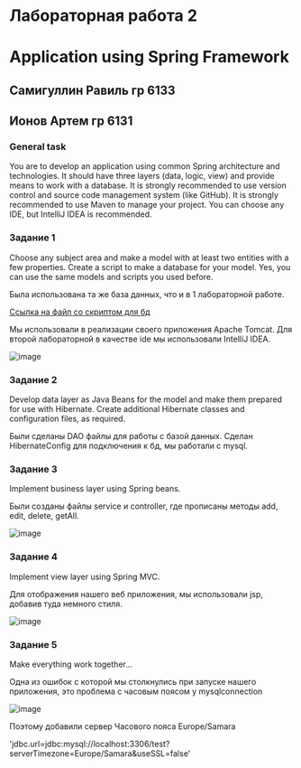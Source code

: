 # Лабораторная работа 2
# Application using Spring Framework
## Самигуллин Равиль гр 6133
## Ионов Артем гр 6131

### General task
You are to develop an application using common Spring architecture and technologies. It should have three layers (data, logic, view) and provide means to work with a database.
It is strongly recommended to use version control and source code management system (like GitHub).
It is strongly recommended to use Maven to manage your project.
You can choose any IDE, but IntelliJ IDEA is recommended.

### Задание 1
Choose any subject area and make a model with at least two entities with a few properties.
Create a script to make a database for your model.
Yes, you can use the same models and scripts you used before.

Была использована та же база данных, что и в 1 лабораторной работе.

[Ссылка на файл со скриптом для бд](https://github.com/sat4h/Java/blob/e532a6b018bf8201ff0d051dbdbdf12b01afd345/Lr1/gamesenergyskript.sql)

Мы использовали в реализации своего приложения Apache Tomcat.
Для второй лабораторной в качестве ide мы использовали IntelliJ IDEA. 

![image](https://github.com/sat4h/Java/assets/146749026/e7f05e00-03e7-44b0-9281-dc9b976a66b3)

### Задание 2
Develop data layer as Java Beans for the model and make them prepared for use with Hibernate.
Create additional Hibernate classes and configuration files, as required.

Были сделаны DAO файлы для работы с базой данных. Сделан HibernateConfig для подключения к бд, мы работали с mysql.

### Задание 3
Implement business layer using Spring beans.

Были созданы файлы service и controller, где прописаны методы add, edit, delete, getAll. 

![image](https://github.com/sat4h/Java/assets/146749026/47512118-9835-43d8-8e8e-0c7f81d3dcaf)

### Задание 4
Implement view layer using Spring MVC.

Для отображения нашего веб приложения, мы использовали jsp, добавив туда немного стиля.

![image](https://github.com/sat4h/Java/assets/146749026/bcd04f0c-b1f9-40d1-9d99-ce11c204871d)

### Задание 5
Make everything work together…

Одна из ошибок с которой мы столкнулись при запуске нашего приложения, это проблема с часовым поясом у mysqlconnection

![image](https://github.com/sat4h/Java/assets/146749026/051b3037-e6a8-4188-9933-3ff3d9e2ef67)

Поэтому добавили сервер Часового пояса Europe/Samara

'jdbc.url=jdbc:mysql://localhost:3306/test?serverTimezone=Europe/Samara&useSSL=false'
